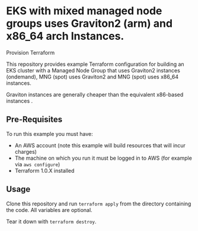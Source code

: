 # EKS with mixed managed node groups uses  Graviton2 (arm) and x86_64 arch Instances.
Provision Terraform

This repository provides example Terraform configuration for building an EKS cluster with a Managed Node Group that uses Graviton2 instances (ondemand),
MNG (spot) uses Graviton2 and MNG (spot) uses x86_64 instances.

Graviton instances are generally cheaper than the equivalent x86-based instances .

## Pre-Requisites

To run this example you must have:

- An AWS account (note this example will build resources that will incur charges)
- The machine on which you run it must be logged in to AWS (for example via `aws configure`)
- Terraform 1.0.X installed

## Usage

Clone this repository and run `terraform apply` from the directory containing the code. All variables are optional.

Tear it down with `terraform destroy`.
